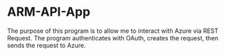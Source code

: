 # ARM-API-App

The purpose of this program is to allow me to interact with Azure via REST Request. The program authenticates with OAuth, creates the request, then sends the request to Azure. 
